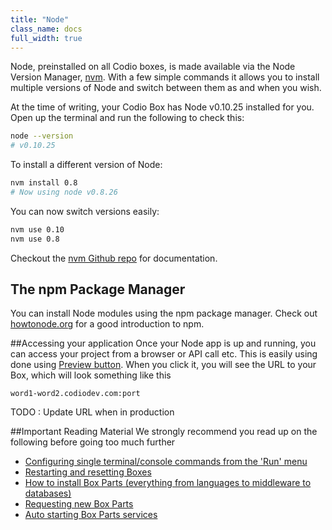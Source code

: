 ```yaml
---
title: "Node"
class_name: docs
full_width: true
---
```


Node, preinstalled on all Codio boxes, is made available via the Node Version Manager, [nvm](https://github.com/sstephenson/rbenv). With a few simple commands it allows you to install multiple versions of Node and switch between them as and when you wish.

At the time of writing, your Codio Box has Node v0.10.25 installed for you. Open up the terminal and run the following to check this:

```bash
node --version
# v0.10.25
```

To install a different version of Node:

```bash
nvm install 0.8
# Now using node v0.8.26 
```

You can now switch versions easily:

```bash
nvm use 0.10
nvm use 0.8
```

Checkout the [nvm Github repo](https://github.com/creationix/nvm) for documentation.

## The npm Package Manager
You can install Node modules using the npm package manager. Check out [howtonode.org](http://howtonode.org/introduction-to-npm) for a good introduction to npm.

##Accessing your application
Once your Node app is up and running, you can access your project from a browser or API call etc. This is easily using done using [Preview button](/docs/ide/inline-preview). When you click it, you will see the URL to your Box, which will look something like this 

`word1-word2.codiodev.com:port`

TODO : Update URL when in production


##Important Reading Material
We strongly recommend you read up on the following before going too much further

- [Configuring single terminal/console commands from the 'Run' menu](/docs/boxes/run)
- [Restarting and resetting Boxes](/docs/boxes/restart-reset)
- [How to install Box Parts (everything from languages to middleware to databases)](/docs/boxes/box-parts)
- [Requesting new Box Parts](/docs/boxes/request-language)
- [Auto starting Box Parts services](/docs/boxes/startup)
